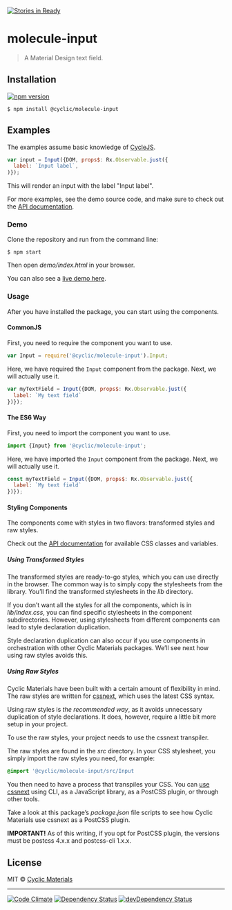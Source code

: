 [![Stories in Ready](https://badge.waffle.io/CyclicMaterials/molecule-input.png?label=ready&title=Ready)](https://waffle.io/CyclicMaterials/molecule-input)
# molecule-input

> A Material Design text field.

## Installation

[![npm version](https://badge.fury.io/js/%40cyclic%2Fmolecule-input.svg)](http://badge.fury.io/js/%40cyclic%2Fmolecule-input)

```shell
$ npm install @cyclic/molecule-input
```

## Examples

The examples assume basic knowledge of [CycleJS].

```js
var input = Input({DOM, props$: Rx.Observable.just({
  label: `Input label`,
)});
```

This will render an input with the label "Input label".

For more examples, see the demo source code, and make sure to check out 
the [API documentation].

### Demo

Clone the repository and run from the command line:

```shell
$ npm start
```

Then open *demo/index.html* in your browser.

You can also see a [live demo here].

### Usage

After you have installed the package, you can start using the components.

#### CommonJS

First, you need to require the component you want to use.

```js
var Input = require('@cyclic/molecule-input').Input;
```

Here, we have required the `Input` component from the package. Next, we will
actually use it.

```js
var myTextField = Input({DOM, props$: Rx.Observable.just({
  label: `My text field`
})});
```

#### The ES6 Way

First, you need to import the component you want to use.

```js
import {Input} from '@cyclic/molecule-input';
```

Here, we have imported the `Input` component from the package. Next, we will
actually use it.

```js
const myTextField = Input({DOM, props$: Rx.Observable.just({
  label: `My text field`
})});
```

#### Styling Components

The components come with styles in two flavors: transformed styles
and raw styles.

Check out the [API documentation] for available CSS classes and variables.

##### Using Transformed Styles

The transformed styles are ready-to-go styles, which you can use directly in
the browser. The common way is to simply copy the stylesheets from
the library. You’ll find the transformed stylesheets in the *lib* directory.
 
If you don’t want all the styles for all the components, which is in 
*lib/index.css*, you can find specific stylesheets in the component 
subdirectories. However, using stylesheets from different components can lead
to style declaration duplication.

Style declaration duplication can also occur if you use components in 
orchestration with other Cyclic Materials packages. We’ll see next how using
raw styles avoids this.

##### Using Raw Styles

Cyclic Materials have been built with a certain amount of flexibility in mind.
The raw styles are written for [cssnext], which uses the latest CSS syntax. 

Using raw styles is *the recommended way*, as it avoids unnecessary duplication 
of style declarations. It does, however, require a little bit more setup 
in your project.
 
To use the raw styles, your project needs to use the cssnext transpiler.

The raw styles are found in the *src* directory. In your CSS stylesheet, 
you simply import the raw styles you need, for example:

```css
@import '@cyclic/molecule-input/src/Input
```

You then need to have a process that transpiles your CSS. You can [use cssnext] 
using CLI, as a JavaScript library, as a PostCSS plugin, or through other tools.

Take a look at this package’s *package.json* file scripts to see how 
Cyclic Materials use cssnext as a PostCSS plugin.

**IMPORTANT!**
As of this writing, if you opt for PostCSS plugin, the versions must be 
postcss 4.x.x and postcss-cli 1.x.x.

## License

MIT © [Cyclic Materials](http://github.com/CyclicMaterials)

- - -

[![Code Climate](https://codeclimate.com/github/CyclicMaterials/molecule-input/badges/gpa.svg)](https://codeclimate.com/github/CyclicMaterials/molecule-input)
[![Dependency Status](https://david-dm.org/CyclicMaterials/molecule-input.svg)](https://david-dm.org/CyclicMaterials/molecule-input)
[![devDependency Status](https://david-dm.org/CyclicMaterials/molecule-input/dev-status.svg)](https://david-dm.org/CyclicMaterials/molecule-input#info=devDependencies)

[CycleJS]: http://cycle.js.org/
[live demo here]: http://dev.glaciersoft.com/cyclic/molecule-input/
[API documentation]: ./doc/api.md
[cssnext]: http://cssnext.io/
[use cssnext]: http://cssnext.io/setup/#usage
